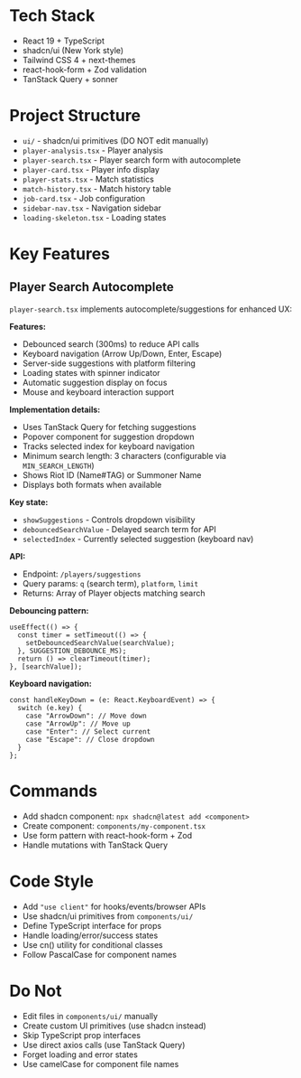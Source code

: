 # Tech Stack

- React 19 + TypeScript
- shadcn/ui (New York style)
- Tailwind CSS 4 + next-themes
- react-hook-form + Zod validation
- TanStack Query + sonner

# Project Structure

- `ui/` - shadcn/ui primitives (DO NOT edit manually)
- `player-analysis.tsx` - Player analysis
- `player-search.tsx` - Player search form with autocomplete
- `player-card.tsx` - Player info display
- `player-stats.tsx` - Match statistics
- `match-history.tsx` - Match history table
- `job-card.tsx` - Job configuration
- `sidebar-nav.tsx` - Navigation sidebar
- `loading-skeleton.tsx` - Loading states

# Key Features

## Player Search Autocomplete

`player-search.tsx` implements autocomplete/suggestions for enhanced UX:

**Features:**

- Debounced search (300ms) to reduce API calls
- Keyboard navigation (Arrow Up/Down, Enter, Escape)
- Server-side suggestions with platform filtering
- Loading states with spinner indicator
- Automatic suggestion display on focus
- Mouse and keyboard interaction support

**Implementation details:**

- Uses TanStack Query for fetching suggestions
- Popover component for suggestion dropdown
- Tracks selected index for keyboard navigation
- Minimum search length: 3 characters (configurable via `MIN_SEARCH_LENGTH`)
- Shows Riot ID (Name#TAG) or Summoner Name
- Displays both formats when available

**Key state:**

- `showSuggestions` - Controls dropdown visibility
- `debouncedSearchValue` - Delayed search term for API
- `selectedIndex` - Currently selected suggestion (keyboard nav)

**API:**

- Endpoint: `/players/suggestions`
- Query params: `q` (search term), `platform`, `limit`
- Returns: Array of Player objects matching search

**Debouncing pattern:**

```tsx
useEffect(() => {
  const timer = setTimeout(() => {
    setDebouncedSearchValue(searchValue);
  }, SUGGESTION_DEBOUNCE_MS);
  return () => clearTimeout(timer);
}, [searchValue]);
```

**Keyboard navigation:**

```tsx
const handleKeyDown = (e: React.KeyboardEvent) => {
  switch (e.key) {
    case "ArrowDown": // Move down
    case "ArrowUp": // Move up
    case "Enter": // Select current
    case "Escape": // Close dropdown
  }
};
```

# Commands

- Add shadcn component: `npx shadcn@latest add <component>`
- Create component: `components/my-component.tsx`
- Use form pattern with react-hook-form + Zod
- Handle mutations with TanStack Query

# Code Style

- Add `"use client"` for hooks/events/browser APIs
- Use shadcn/ui primitives from `components/ui/`
- Define TypeScript interface for props
- Handle loading/error/success states
- Use cn() utility for conditional classes
- Follow PascalCase for component names

# Do Not

- Edit files in `components/ui/` manually
- Create custom UI primitives (use shadcn instead)
- Skip TypeScript prop interfaces
- Use direct axios calls (use TanStack Query)
- Forget loading and error states
- Use camelCase for component file names
